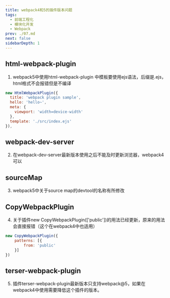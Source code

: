 ```yaml
---
title: webpack4和5的插件版本问题
tags: 
  - 前端工程化
  - 模块化开发
  - Webpack
prev: ./07.md
next: false
sidebarDepth: 1
---
```


## html-webpack-plugin
1. webpack5中使用html-webpack-plugin
中模板要使用ejs语法，后缀是.ejs，html格式不会报错但是不编译

```js
new HtmlWebpackPlugin({
  title: 'webpack plugin sample',
  hello: 'hello~',
  meta: {
    viewport: 'width=device-width'
  },
  template: './src/index.ejs'
}),
```
## webpack-dev-server
2. 在webpack-dev-server最新版本使用之后不能及时更新浏览器，webpack4可以
## sourceMap
3. webpack5中关于source map的devtool的名称有所修改
## CopyWebpackPlugin
4. 关于插件new CopyWebpackPlugin(['public'])的用法已经更新，原来的用法会直接报错（这个在webpack4中也适用）
```js
new CopyWebpackPlugin({
    patterns: [{
        from: 'public'
    }]
})
```
## terser-webpack-plugin
5. 插件terser-webpack-plugin最新版本只支持webpack@5，如果在webpack4中使用需要降低这个插件的版本。